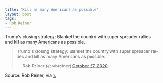 ```yaml
---
title: "Kill as many Americans as possible"
layout: post
tags:
- Rob Reiner
---
```


Trump's closing strategy: Blanket the country with super spreader rallies and kill as many Americans as possible.

<blockquote class="twitter-tweet"><p lang="en" dir="ltr">Trump's closing strategy: Blanket the country with super spreader rallies and kill as many Americans as possible.</p>&mdash; Rob Reiner (@robreiner) <a href="https://twitter.com/robreiner/status/1321079320681476096?ref_src=twsrc%5Etfw">October 27, 2020</a></blockquote> <script async src="https://platform.twitter.com/widgets.js" charset="utf-8"></script>

Source: Rob Reiner, via [&#x1D54F;](https://x.com)
